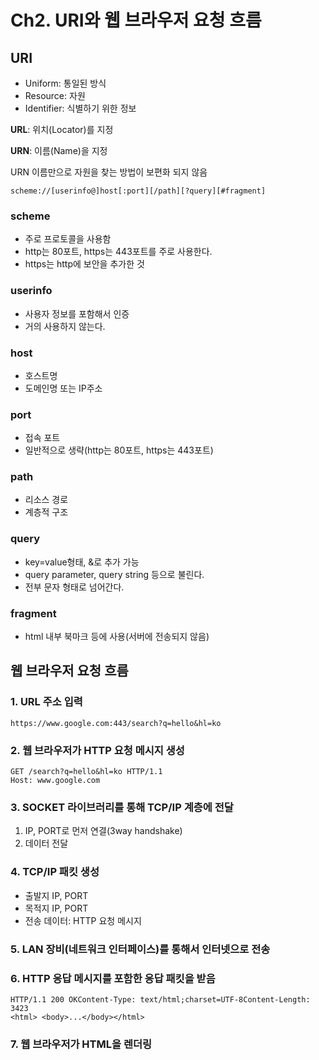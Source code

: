 # Ch2. URI와 웹 브라우저 요청 흐름

## URI

- Uniform: 통일된 방식
- Resource: 자원
- Identifier: 식별하기 위한 정보

**URL**: 위치(Locator)를 지정

**URN**: 이름(Name)을 지정

URN 이름만으로 자원을 찾는 방법이 보편화 되지 않음

```
scheme://[userinfo@]host[:port][/path][?query][#fragment]
```

### scheme

- 주로 프로토콜을 사용함
- http는 80포트, https는 443포트를 주로 사용한다.
- https는 http에 보안을 추가한 것

### userinfo

- 사용자 정보를 포함해서 인증
- 거의 사용하지 않는다.

### host

- 호스트명
- 도메인명 또는 IP주소

### port

-  접속 포트
- 일반적으로 생략(http는 80포트, https는 443포트)

### path

- 리소스 경로
- 계층적 구조

### query

- key=value형태, &로 추가 가능
- query parameter, query string 등으로 불린다.
- 전부 문자 형태로 넘어간다.

### fragment

- html 내부 북마크 등에 사용(서버에 전송되지 않음)



## 웹 브라우저 요청 흐름

### 1. URL 주소 입력

```
https://www.google.com:443/search?q=hello&hl=ko
```

### 2. 웹 브라우저가 HTTP 요청 메시지 생성

```
GET /search?q=hello&hl=ko HTTP/1.1
Host: www.google.com
```

### 3. SOCKET 라이브러리를 통해 TCP/IP 계층에 전달

1. IP, PORT로 먼저 연결(3way handshake)
2. 데이터 전달

### 4. TCP/IP 패킷 생성

- 출발지 IP, PORT
- 목적지 IP, PORT
- 전송 데이터: HTTP 요청 메시지

### 5. LAN 장비(네트워크 인터페이스)를 통해서 인터넷으로 전송

### 6. HTTP 응답 메시지를 포함한 응답 패킷을 받음

```
HTTP/1.1 200 OKContent-Type: text/html;charset=UTF-8Content-Length: 3423
<html> <body>...</body></html>
```

### 7. 웹 브라우저가 HTML을 렌더링
